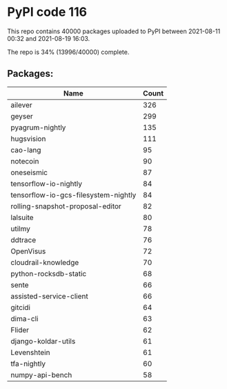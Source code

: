 # PyPI code 116

This repo contains 40000 packages uploaded to PyPI between 
2021-08-11 00:32 and 2021-08-19 16:03.

The repo is 34% (13996/40000) complete.

## Packages:

| Name  | Count |
| ----- | ----- |
| ailever | 326 |
| geyser | 299 |
| pyagrum-nightly | 135 |
| hugsvision | 111 |
| cao-lang | 95 |
| notecoin | 90 |
| oneseismic | 87 |
| tensorflow-io-nightly | 84 |
| tensorflow-io-gcs-filesystem-nightly | 84 |
| rolling-snapshot-proposal-editor | 82 |
| lalsuite | 80 |
| utilmy | 78 |
| ddtrace | 76 |
| OpenVisus | 72 |
| cloudrail-knowledge | 70 |
| python-rocksdb-static | 68 |
| sente | 66 |
| assisted-service-client | 66 |
| gitcidi | 64 |
| dima-cli | 63 |
| Flider | 62 |
| django-koldar-utils | 61 |
| Levenshtein | 61 |
| tfa-nightly | 60 |
| numpy-api-bench | 58 |


